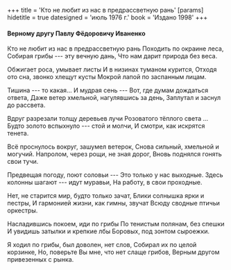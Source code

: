 +++
title = 'Кто не любит из нас в предрассветную рань'
[params]
  hidetitle = true
  datesigned = 'июль 1976 г.'
  book = 'Издано 1998'
+++
<!-- [+ В_книжке_5- Верному другу Павлу Федоровичу] -->

#### Верному другу Павлу Фёдоровичу Иваненко

Кто не любит из нас в предрассветную рань
Походить по окраине леса,
Собирая грибы --- эту вечную дань,
Что нам дарит природа без веса.

Обжигает роса, умывает листы
И в низинах туманом курится,
Отходя ото сна, звонко хлещут кусты
Мокрой лапой по заспанным лицам.

Тишина --- то какая... И мудрая сень ---
Вот, где думам дождаться ответа,
Даже ветер хмельной, нагулявшись за день,
Заплутал и заснул до рассвета.

Вдруг разрезали толщу деревьев лучи<!-- Вариант автора, книжка 5: Вдруг разрезали толщу деревьев мечи -->
Розоватого тёплого света ...
Будто золото вспыхнуло --- стой и молчи,<!-- Вариант автора, книжка 5: Будто золотом вспыхнули --- стой и молчи, -->
И смотри, как искрятся тенета.

Всё проснулось вокруг, зашумел ветерок,
Снова сильный, хмельной и могучий.
Напролом, через рощи, не зная дорог,
Вновь поднялся гонять свои тучи.<!-- Вариант автора, книжка 5: Вновь помчался гонять свои тучи. -->

Предвещая погоду, поют соловьи ---
Это только у нас выходные.
Здесь колонны шагают --- идут муравьи,
На работу, в свои проходные.

Нет, не старится мир, будто только зачат,
Блики солнышка ярки и пестры,
И гармонией жизни, как гимны, звучат
Всюду сводные птичьи оркестры.

Насладившись покоем, иди по грибы
По тенистым полянам, без спешки<!-- Вариант автора, книжка 5: По тенистым полянкам, без спешки -->
И увидишь затылки и крепкие лбы
Боровых, под зонтом сыроежки.

Я ходил по грибы, был доволен, нет слов,
Собирал их по целой корзинке,
Но, поверьте Вы мне, что нет слаще грибов,
Верным другом привезенных с рынка.

<!-- июль 1976 г. -->
<!-- Издано 1998 -->
<!-- Книжка 1 -->
